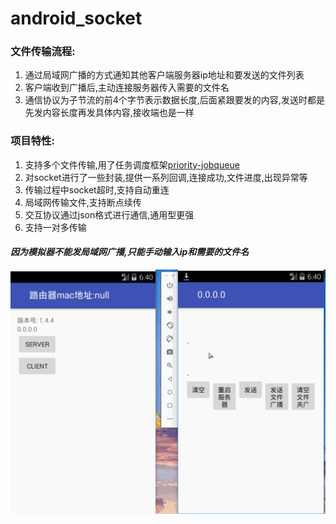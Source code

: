# android_socket
### 文件传输流程:
1. 通过局域网广播的方式通知其他客户端服务器ip地址和要发送的文件列表
2. 客户端收到广播后,主动连接服务器传入需要的文件名
3. 通信协议为子节流的前4个字节表示数据长度,后面紧跟要发的内容,发送时都是先发内容长度再发具体内容,接收端也是一样
### 项目特性:
1. 支持多个文件传输,用了任务调度框架[priority-jobqueue](https://github.com/yigit/android-priority-jobqueue "priority-jobqueue")
2. 对socket进行了一些封装,提供一系列回调,连接成功,文件进度,出现异常等
3. 传输过程中socket超时,支持自动重连
4. 局域网传输文件,支持断点续传
5. 交互协议通过json格式进行通信,通用型更强
6. 支持一对多传输

#### *因为模拟器不能发局域网广播,只能手动输入ip和需要的文件名*
![df](art/socket.gif)